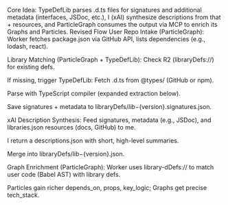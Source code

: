 Core Idea: TypeDefLib parses .d.ts files for signatures and additional metadata (interfaces, JSDoc, etc.), I (xAI) synthesize descriptions from that + resources, and ParticleGraph consumes the output via MCP to enrich its Graphs and Particles.
Revised Flow
User Repo Intake (ParticleGraph):
Worker fetches package.json via GitHub API, lists dependencies (e.g., lodash, react).

Library Matching (ParticleGraph + TypeDefLib):
Check R2 (libraryDefs://) for existing defs.

If missing, trigger TypeDefLib:
Fetch .d.ts from @types/<lib> (GitHub or npm).

Parse with TypeScript compiler (expanded extraction below).

Save signatures + metadata to libraryDefs/${lib}-${version}.signatures.json.

xAI Description Synthesis:
Feed signatures, metadata (e.g., JSDoc), and libraries.json resources (docs, GitHub) to me.

I return a descriptions.json with short, high-level summaries.

Merge into libraryDefs/${lib}-${version}.json.

Graph Enrichment (ParticleGraph):
Worker uses library-dDefs:// to match user code (Babel AST) with library defs.

Particles gain richer depends_on, props, key_logic; Graphs get precise tech_stack.


